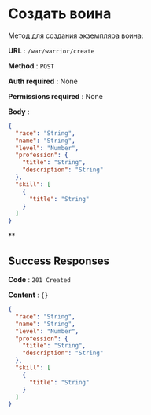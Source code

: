 # Создать воина

Метод для создания экземпляра воина:

**URL** : `/war/warrior/create`

**Method** : `POST`

**Auth required** : None

**Permissions required** : None

**Body** : 
```json
{
  "race": "String",
  "name": "String",
  "level": "Number",
  "profession": {
    "title": "String",
    "description": "String"
  },
  "skill": [
    {
      "title": "String"
    }
  ]
}
```

**

## Success Responses

**Code** : `201 Created`

**Content** : `{}`

```json
{
  "race": "String",
  "name": "String",
  "level": "Number",
  "profession": {
    "title": "String",
    "description": "String"
  },
  "skill": [
    {
      "title": "String"
    }
  ]
}
```
    


